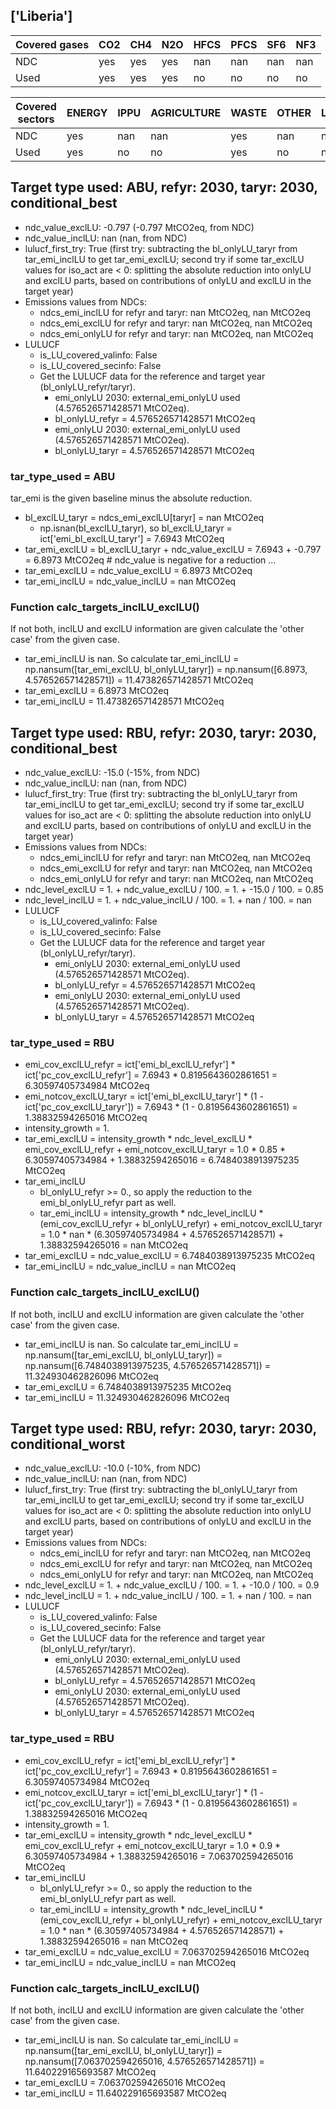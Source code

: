 ## ['Liberia']



| Covered gases | CO2 | CH4 | N2O | HFCS | PFCS | SF6 | NF3 |
| ---- | ---- | ---- | ---- | ---- | ---- | ---- | ----  |
| NDC | yes | yes | yes | nan | nan | nan | nan |
| Used | yes | yes | yes | no | no | no | no |

| Covered sectors | ENERGY | IPPU | AGRICULTURE | WASTE | OTHER | LULUCF |
| ---- | ---- | ---- | ---- | ---- | ---- | ----  |
| NDC | yes | nan | nan | yes | nan | nan |
| Used | yes | no | no | yes | no | no |



## Target type used: ABU, refyr: 2030, taryr: 2030, conditional_best
- ndc_value_exclLU: -0.797 (-0.797 MtCO2eq, from NDC)
- ndc_value_inclLU: nan (nan, from NDC)
- lulucf_first_try: True
(first try: subtracting the bl_onlyLU_taryr from tar_emi_inclLU to get tar_emi_exclLU;
second try if some tar_exclLU values for iso_act are < 0: splitting the absolute reduction into onlyLU and exclLU parts, based on contributions of onlyLU and exclLU in the target year)
- Emissions values from NDCs:
  - ndcs_emi_inclLU for refyr and taryr: nan MtCO2eq, nan MtCO2eq
  - ndcs_emi_exclLU for refyr and taryr: nan MtCO2eq, nan MtCO2eq
  - ndcs_emi_onlyLU for refyr and taryr: nan MtCO2eq, nan MtCO2eq
- LULUCF
  - is_LU_covered_valinfo: False
  - is_LU_covered_secinfo: False
  - Get the LULUCF data for the reference and target year (bl_onlyLU_refyr/taryr).
    - emi_onlyLU 2030: external_emi_onlyLU used (4.576526571428571 MtCO2eq).
    - bl_onlyLU_refyr = 4.576526571428571 MtCO2eq
    - emi_onlyLU 2030: external_emi_onlyLU used (4.576526571428571 MtCO2eq).
    - bl_onlyLU_taryr = 4.576526571428571 MtCO2eq
### tar_type_used = ABU
tar_emi is the given baseline minus the absolute reduction.
- bl_exclLU_taryr = ndcs_emi_exclLU[taryr] = nan MtCO2eq
  - np.isnan(bl_exclLU_taryr), so bl_exclLU_taryr = ict['emi_bl_exclLU_taryr'] = 7.6943 MtCO2eq
- tar_emi_exclLU = bl_exclLU_taryr + ndc_value_exclLU = 7.6943 + -0.797 = 6.8973 MtCO2eq # ndc_value is negative for a reduction ...
- tar_emi_exclLU = ndc_value_exclLU = 6.8973 MtCO2eq
- tar_emi_inclLU = ndc_value_inclLU = nan MtCO2eq
### Function calc_targets_inclLU_exclLU()
If not both, inclLU and exclLU information are given calculate the 'other case' from the given case.
- tar_emi_inclLU is nan. So calculate tar_emi_inclLU = np.nansum([tar_emi_exclLU, bl_onlyLU_taryr]) = np.nansum([6.8973, 4.576526571428571]) = 11.473826571428571 MtCO2eq
- tar_emi_exclLU = 6.8973 MtCO2eq
- tar_emi_inclLU = 11.473826571428571 MtCO2eq



## Target type used: RBU, refyr: 2030, taryr: 2030, conditional_best
- ndc_value_exclLU: -15.0 (-15%, from NDC)
- ndc_value_inclLU: nan (nan, from NDC)
- lulucf_first_try: True
(first try: subtracting the bl_onlyLU_taryr from tar_emi_inclLU to get tar_emi_exclLU;
second try if some tar_exclLU values for iso_act are < 0: splitting the absolute reduction into onlyLU and exclLU parts, based on contributions of onlyLU and exclLU in the target year)
- Emissions values from NDCs:
  - ndcs_emi_inclLU for refyr and taryr: nan MtCO2eq, nan MtCO2eq
  - ndcs_emi_exclLU for refyr and taryr: nan MtCO2eq, nan MtCO2eq
  - ndcs_emi_onlyLU for refyr and taryr: nan MtCO2eq, nan MtCO2eq
- ndc_level_exclLU = 1. + ndc_value_exclLU / 100. = 1. + -15.0 / 100. = 0.85
- ndc_level_inclLU = 1. + ndc_value_inclLU / 100. = 1. + nan / 100. = nan
- LULUCF
  - is_LU_covered_valinfo: False
  - is_LU_covered_secinfo: False
  - Get the LULUCF data for the reference and target year (bl_onlyLU_refyr/taryr).
    - emi_onlyLU 2030: external_emi_onlyLU used (4.576526571428571 MtCO2eq).
    - bl_onlyLU_refyr = 4.576526571428571 MtCO2eq
    - emi_onlyLU 2030: external_emi_onlyLU used (4.576526571428571 MtCO2eq).
    - bl_onlyLU_taryr = 4.576526571428571 MtCO2eq
### tar_type_used = RBU
- emi_cov_exclLU_refyr = ict['emi_bl_exclLU_refyr'] * ict['pc_cov_exclLU_refyr'] = 7.6943 * 0.8195643602861651 = 6.30597405734984 MtCO2eq
- emi_notcov_exclLU_taryr = ict['emi_bl_exclLU_taryr'] * (1 - ict['pc_cov_exclLU_taryr']) = 7.6943 * (1 - 0.8195643602861651) = 1.38832594265016 MtCO2eq
- intensity_growth = 1.
- tar_emi_exclLU = intensity_growth * ndc_level_exclLU * emi_cov_exclLU_refyr + emi_notcov_exclLU_taryr = 1.0 * 0.85 * 6.30597405734984 + 1.38832594265016 = 6.7484038913975235 MtCO2eq
- tar_emi_inclLU
  - bl_onlyLU_refyr >= 0., so apply the reduction to the emi_bl_onlyLU_refyr part as well.
  - tar_emi_inclLU = intensity_growth * ndc_level_inclLU * (emi_cov_exclLU_refyr + bl_onlyLU_refyr) + emi_notcov_exclLU_taryr = 1.0 * nan * (6.30597405734984 + 4.576526571428571) + 1.38832594265016 = nan MtCO2eq
- tar_emi_exclLU = ndc_value_exclLU = 6.7484038913975235 MtCO2eq
- tar_emi_inclLU = ndc_value_inclLU = nan MtCO2eq
### Function calc_targets_inclLU_exclLU()
If not both, inclLU and exclLU information are given calculate the 'other case' from the given case.
- tar_emi_inclLU is nan. So calculate tar_emi_inclLU = np.nansum([tar_emi_exclLU, bl_onlyLU_taryr]) = np.nansum([6.7484038913975235, 4.576526571428571]) = 11.324930462826096 MtCO2eq
- tar_emi_exclLU = 6.7484038913975235 MtCO2eq
- tar_emi_inclLU = 11.324930462826096 MtCO2eq



## Target type used: RBU, refyr: 2030, taryr: 2030, conditional_worst
- ndc_value_exclLU: -10.0 (-10%, from NDC)
- ndc_value_inclLU: nan (nan, from NDC)
- lulucf_first_try: True
(first try: subtracting the bl_onlyLU_taryr from tar_emi_inclLU to get tar_emi_exclLU;
second try if some tar_exclLU values for iso_act are < 0: splitting the absolute reduction into onlyLU and exclLU parts, based on contributions of onlyLU and exclLU in the target year)
- Emissions values from NDCs:
  - ndcs_emi_inclLU for refyr and taryr: nan MtCO2eq, nan MtCO2eq
  - ndcs_emi_exclLU for refyr and taryr: nan MtCO2eq, nan MtCO2eq
  - ndcs_emi_onlyLU for refyr and taryr: nan MtCO2eq, nan MtCO2eq
- ndc_level_exclLU = 1. + ndc_value_exclLU / 100. = 1. + -10.0 / 100. = 0.9
- ndc_level_inclLU = 1. + ndc_value_inclLU / 100. = 1. + nan / 100. = nan
- LULUCF
  - is_LU_covered_valinfo: False
  - is_LU_covered_secinfo: False
  - Get the LULUCF data for the reference and target year (bl_onlyLU_refyr/taryr).
    - emi_onlyLU 2030: external_emi_onlyLU used (4.576526571428571 MtCO2eq).
    - bl_onlyLU_refyr = 4.576526571428571 MtCO2eq
    - emi_onlyLU 2030: external_emi_onlyLU used (4.576526571428571 MtCO2eq).
    - bl_onlyLU_taryr = 4.576526571428571 MtCO2eq
### tar_type_used = RBU
- emi_cov_exclLU_refyr = ict['emi_bl_exclLU_refyr'] * ict['pc_cov_exclLU_refyr'] = 7.6943 * 0.8195643602861651 = 6.30597405734984 MtCO2eq
- emi_notcov_exclLU_taryr = ict['emi_bl_exclLU_taryr'] * (1 - ict['pc_cov_exclLU_taryr']) = 7.6943 * (1 - 0.8195643602861651) = 1.38832594265016 MtCO2eq
- intensity_growth = 1.
- tar_emi_exclLU = intensity_growth * ndc_level_exclLU * emi_cov_exclLU_refyr + emi_notcov_exclLU_taryr = 1.0 * 0.9 * 6.30597405734984 + 1.38832594265016 = 7.063702594265016 MtCO2eq
- tar_emi_inclLU
  - bl_onlyLU_refyr >= 0., so apply the reduction to the emi_bl_onlyLU_refyr part as well.
  - tar_emi_inclLU = intensity_growth * ndc_level_inclLU * (emi_cov_exclLU_refyr + bl_onlyLU_refyr) + emi_notcov_exclLU_taryr = 1.0 * nan * (6.30597405734984 + 4.576526571428571) + 1.38832594265016 = nan MtCO2eq
- tar_emi_exclLU = ndc_value_exclLU = 7.063702594265016 MtCO2eq
- tar_emi_inclLU = ndc_value_inclLU = nan MtCO2eq
### Function calc_targets_inclLU_exclLU()
If not both, inclLU and exclLU information are given calculate the 'other case' from the given case.
- tar_emi_inclLU is nan. So calculate tar_emi_inclLU = np.nansum([tar_emi_exclLU, bl_onlyLU_taryr]) = np.nansum([7.063702594265016, 4.576526571428571]) = 11.640229165693587 MtCO2eq
- tar_emi_exclLU = 7.063702594265016 MtCO2eq
- tar_emi_inclLU = 11.640229165693587 MtCO2eq